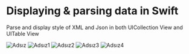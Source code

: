 # Displaying & parsing data in Swift
 Parse and display style of XML and Json in both UICollection View and UITable View


![Adsız](https://user-images.githubusercontent.com/73760138/146940385-60fbd826-35c2-42ff-bce1-b570e3f4beee.png)       ![Adsız1](https://user-images.githubusercontent.com/73760138/146940403-516f1d49-45cb-43a3-94ee-efb36b96f5f4.png)
![Adsız2](https://user-images.githubusercontent.com/73760138/146940413-664a1a64-108f-442e-a160-721330cc1394.png)      ![Adsız3](https://user-images.githubusercontent.com/73760138/146940418-98e21cc7-615f-4dcf-aea0-782c7c9fa1d8.png)
     ![Adsız4](https://user-images.githubusercontent.com/73760138/146940425-9bff59b0-b6db-4fe2-afc9-d61503a098fc.png)
